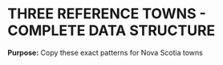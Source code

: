 # THREE REFERENCE TOWNS - COMPLETE DATA STRUCTURE

**Purpose:** Copy these exact patterns for Nova Scotia towns

